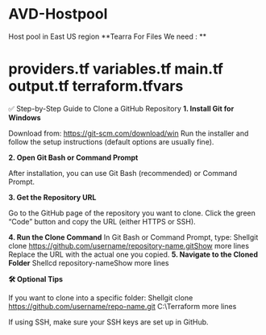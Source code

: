 # AVD-Hostpool
Host pool in East US region 
**Tearra For Files We need : **

providers.tf
variables.tf
main.tf
output.tf
terraform.tfvars
============================================

✅ Step-by-Step Guide to Clone a GitHub Repository
**1. Install Git for Windows**

Download from: https://git-scm.com/download/win
Run the installer and follow the setup instructions (default options are usually fine).

**2. Open Git Bash or Command Prompt**

After installation, you can use Git Bash (recommended) or Command Prompt.

**3. Get the Repository URL**

Go to the GitHub page of the repository you want to clone.
Click the green “Code” button and copy the URL (either HTTPS or SSH).

**4. Run the Clone Command**
In Git Bash or Command Prompt, type:
Shellgit clone https://github.com/username/repository-name.gitShow more lines
Replace the URL with the actual one you copied.
**5. Navigate to the Cloned Folder**
Shellcd repository-nameShow more lines

**🛠️ Optional Tips**

If you want to clone into a specific folder:
Shellgit clone https://github.com/username/repo-name.git C:\Terraform more lines

If using SSH, make sure your SSH keys are set up in GitHub.
